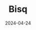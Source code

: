 ---
title: Bisq
appId: bisq
authors:
- danny
released: 2016-04-09
discontinued: 
updated: 2024-05-27
version: 1.9.15
provider: 
providerWebsite: 
website: https://bisq.network/
repository: https://github.com/bisq-network/bisq/
issue: 
icon: bisq.png
bugbounty: 
meta: ok
verdict: wip
date: 2024-04-24
reviewArchive:
twitter: bisq_network
social:
features:
---